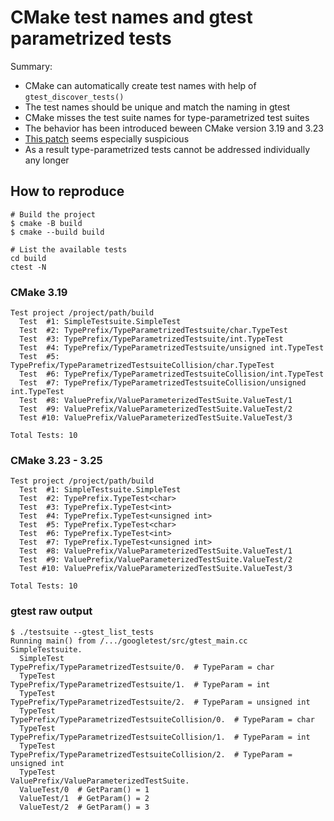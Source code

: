 # CMake test names and gtest parametrized tests

Summary:

* CMake can automatically create test names with help of `gtest_discover_tests()`
* The test names should be unique and match the naming in gtest
* CMake misses the test suite names for type-parametrized test suites
* The behavior has been introduced beween CMake version 3.19 and 3.23
* [This patch](https://gitlab.kitware.com/cmake/cmake/-/commit/073dd1bd8131a337d3022a6bdc75af0114588093) seems especially suspicious
* As a result type-parametrized tests cannot be addressed individually any longer

## How to reproduce

```shell
# Build the project
$ cmake -B build
$ cmake --build build

# List the available tests
cd build
ctest -N
```

### CMake 3.19

```
Test project /project/path/build
  Test  #1: SimpleTestsuite.SimpleTest
  Test  #2: TypePrefix/TypeParametrizedTestsuite/char.TypeTest
  Test  #3: TypePrefix/TypeParametrizedTestsuite/int.TypeTest
  Test  #4: TypePrefix/TypeParametrizedTestsuite/unsigned int.TypeTest
  Test  #5: TypePrefix/TypeParametrizedTestsuiteCollision/char.TypeTest
  Test  #6: TypePrefix/TypeParametrizedTestsuiteCollision/int.TypeTest
  Test  #7: TypePrefix/TypeParametrizedTestsuiteCollision/unsigned int.TypeTest
  Test  #8: ValuePrefix/ValueParameterizedTestSuite.ValueTest/1
  Test  #9: ValuePrefix/ValueParameterizedTestSuite.ValueTest/2
  Test #10: ValuePrefix/ValueParameterizedTestSuite.ValueTest/3

Total Tests: 10
```

### CMake 3.23 - 3.25

```
Test project /project/path/build
  Test  #1: SimpleTestsuite.SimpleTest
  Test  #2: TypePrefix.TypeTest<char>
  Test  #3: TypePrefix.TypeTest<int>
  Test  #4: TypePrefix.TypeTest<unsigned int>
  Test  #5: TypePrefix.TypeTest<char>
  Test  #6: TypePrefix.TypeTest<int>
  Test  #7: TypePrefix.TypeTest<unsigned int>
  Test  #8: ValuePrefix/ValueParameterizedTestSuite.ValueTest/1
  Test  #9: ValuePrefix/ValueParameterizedTestSuite.ValueTest/2
  Test #10: ValuePrefix/ValueParameterizedTestSuite.ValueTest/3

Total Tests: 10
```

### gtest raw output

```shell
$ ./testsuite --gtest_list_tests 
Running main() from /.../googletest/src/gtest_main.cc
SimpleTestsuite.
  SimpleTest
TypePrefix/TypeParametrizedTestsuite/0.  # TypeParam = char
  TypeTest
TypePrefix/TypeParametrizedTestsuite/1.  # TypeParam = int
  TypeTest
TypePrefix/TypeParametrizedTestsuite/2.  # TypeParam = unsigned int
  TypeTest
TypePrefix/TypeParametrizedTestsuiteCollision/0.  # TypeParam = char
  TypeTest
TypePrefix/TypeParametrizedTestsuiteCollision/1.  # TypeParam = int
  TypeTest
TypePrefix/TypeParametrizedTestsuiteCollision/2.  # TypeParam = unsigned int
  TypeTest
ValuePrefix/ValueParameterizedTestSuite.
  ValueTest/0  # GetParam() = 1
  ValueTest/1  # GetParam() = 2
  ValueTest/2  # GetParam() = 3
```

